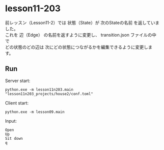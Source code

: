 # lesson11-203

前レッスン（Lesson11-2）では 状態（State）が 次のStateの名前 を返していました。  
これを 辺（Edge） の名前を返すように変更し、 transition.json ファイルの中で  
どの状態のどの辺は 次にどの状態につながるかを編集できるように変更します。  

## Run

Server start:  

```shell
python.exe -m lesson11n203.main "lesson11n203_projects/house2/conf.toml"
```

Client start:  

```shell
python.exe -m lesson09.main
```

Input:  

```plain
Open
Up
Sit down
q
```
